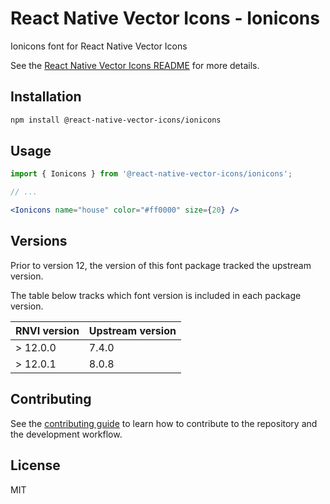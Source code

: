 # React Native Vector Icons - Ionicons

Ionicons font for React Native Vector Icons

See the [React Native Vector Icons README](../../README.md) for more details.

## Installation

```sh
npm install @react-native-vector-icons/ionicons
```

## Usage

```jsx
import { Ionicons } from '@react-native-vector-icons/ionicons';

// ...

<Ionicons name="house" color="#ff0000" size={20} />
```


## Versions

Prior to version 12, the version of this font package tracked the upstream version.

The table below tracks which font version is included in each package version.

| RNVI version | Upstream version |
| ------------ | ---------------- |
| &gt; 12.0.0 | 7.4.0 |
| &gt; 12.0.1 | 8.0.8 |

## Contributing

See the [contributing guide](../../CONTRIBUTING.md) to learn how to contribute to the repository and the development workflow.

## License

MIT
